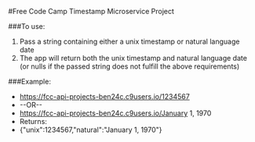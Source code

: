 #Free Code Camp Timestamp Microservice Project

###To use:

1. Pass a string containing either a unix timestamp or natural language date
2. The app will return both the unix timestamp and natural language date (or nulls if the passed string does not fulfill the above requirements)
    
###Example:
* https://fcc-api-projects-ben24c.c9users.io/1234567
* --OR--
* https://fcc-api-projects-ben24c.c9users.io/January 1, 1970
* Returns:
* {"unix":1234567,"natural":"January 1, 1970"}
